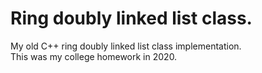 # Ring doubly linked list class.

My old C++ ring doubly linked list class implementation.  
This was my college homework in 2020.
